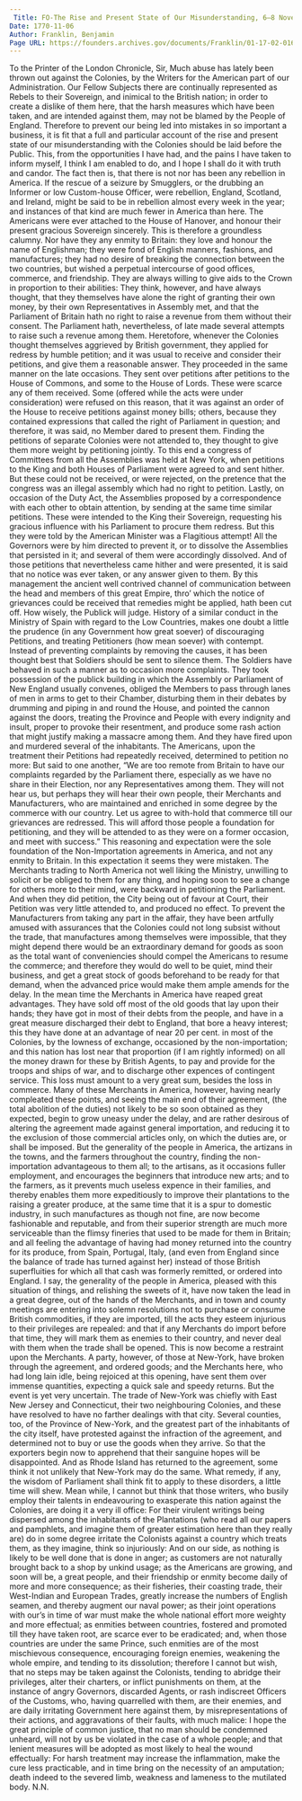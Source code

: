 ```yaml
---
 Title: FO-The Rise and Present State of Our Misunderstanding, 6–8 November 1770
Date: 1770-11-06
Author: Franklin, Benjamin
Page URL: https://founders.archives.gov/documents/Franklin/01-17-02-0163
---
```


To the Printer of the London Chronicle,
Sir,
Much abuse has lately been thrown out against the Colonies, by the Writers for the American part of our Administration. Our Fellow Subjects there are continually represented as Rebels to their Sovereign, and inimical to the British nation; in order to create a dislike of them here, that the harsh measures which have been taken, and are intended against them, may not be blamed by the People of England. Therefore to prevent our being led into mistakes in so important a business, it is fit that a full and particular account of the rise and present state of our misunderstanding with the Colonies should be laid before the Public. This, from the opportunities I have had, and the pains I have taken to inform myself, I think I am enabled to do, and I hope I shall do it with truth and candor.
The fact then is, that there is not nor has been any rebellion in America. If the rescue of a seizure by Smugglers, or the drubbing an Informer or low Custom-house Officer, were rebellion, England, Scotland, and Ireland, might be said to be in rebellion almost every week in the year; and instances of that kind are much fewer in America than here. The Americans were ever attached to the House of Hanover, and honour their present gracious Sovereign sincerely. This is therefore a groundless calumny. Nor have they any enmity to Britain: they love and honour the name of Englishman; they were fond of English manners, fashions, and manufactures; they had no desire of breaking the connection between the two countries, but wished a perpetual intercourse of good offices, commerce, and friendship. They are always willing to give aids to the Crown in proportion to their abilities: They think, however, and have always thought, that they themselves have alone the right of granting their own money, by their own Representatives in Assembly met, and that the Parliament of Britain hath no right to raise a revenue from them without their consent.
The Parliament hath, nevertheless, of late made several attempts to raise such a revenue among them.
Heretofore, whenever the Colonies thought themselves aggrieved by British government, they applied for redress by humble petition; and it was usual to receive and consider their petitions, and give them a reasonable answer.
They proceeded in the same manner on the late occasions. They sent over petitions after petitions to the House of Commons, and some to the House of Lords. These were scarce any of them received. Some (offered while the acts were under consideration) were refused on this reason, that it was against an order of the House to receive petitions against money bills; others, because they contained expressions that called the right of Parliament in question; and therefore, it was said, no Member dared to present them. Finding the petitions of separate Colonies were not attended to, they thought to give them more weight by petitioning jointly. To this end a congress of Committees from all the Assemblies was held at New York, when petitions to the King and both Houses of Parliament were agreed to and sent hither. But these could not be received, or were rejected, on the pretence that the congress was an illegal assembly which had no right to petition. Lastly, on occasion of the Duty Act, the Assemblies proposed by a correspondence with each other to obtain attention, by sending at the same time similar petitions. These were intended to the King their Sovereign, requesting his gracious influence with his Parliament to procure them redress. But this they were told by the American Minister was a Flagitious attempt! All the Governors were by him directed to prevent it, or to dissolve the Assemblies that persisted in it; and several of them were accordingly dissolved. And of those petitions that nevertheless came hither and were presented, it is said that no notice was ever taken, or any answer given to them.
By this management the ancient well contrived channel of communication between the head and members of this great Empire, thro’ which the notice of grievances could be received that remedies might be applied, hath been cut off. How wisely, the Publick will judge. History of a similar conduct in the Ministry of Spain with regard to the Low Countries, makes one doubt a little the prudence (in any Government how great soever) of discouraging Petitions, and treating Petitioners (how mean soever) with contempt.
Instead of preventing complaints by removing the causes, it has been thought best that Soldiers should be sent to silence them.
The Soldiers have behaved in such a manner as to occasion more complaints.
They took possession of the publick building in which the Assembly or Parliament of New England usually convenes, obliged the Members to pass through lanes of men in arms to get to their Chamber, disturbing them in their debates by drumming and piping in and round the House, and pointed the cannon against the doors, treating the Province and People with every indignity and insult, proper to provoke their resentment, and produce some rash action that might justify making a massacre among them. And they have fired upon and murdered several of the inhabitants.
The Americans, upon the treatment their Petitions had repeatedly received, determined to petition no more: But said to one another, “We are too remote from Britain to have our complaints regarded by the Parliament there, especially as we have no share in their Election, nor any Representatives among them. They will not hear us, but perhaps they will hear their own people, their Merchants and Manufacturers, who are maintained and enriched in some degree by the commerce with our country. Let us agree to with-hold that commerce till our grievances are redressed. This will afford those people a foundation for petitioning, and they will be attended to as they were on a former occasion, and meet with success.” This reasoning and expectation were the sole foundation of the Non-Importation agreements in America, and not any enmity to Britain.
In this expectation it seems they were mistaken. The Merchants trading to North America not well liking the Ministry, unwilling to solicit or be obliged to them for any thing, and hoping soon to see a change for others more to their mind, were backward in petitioning the Parliament. And when they did petition, the City being out of favour at Court, their Petition was very little attended to, and produced no effect. To prevent the Manufacturers from taking any part in the affair, they have been artfully amused with assurances that the Colonies could not long subsist without the trade, that manufactures among themselves were impossible, that they might depend there would be an extraordinary demand for goods as soon as the total want of conveniencies should compel the Americans to resume the commerce; and therefore they would do well to be quiet, mind their business, and get a great stock of goods beforehand to be ready for that demand, when the advanced price would make them ample amends for the delay.
In the mean time the Merchants in America have reaped great advantages. They have sold off most of the old goods that lay upon their hands; they have got in most of their debts from the people, and have in a great measure discharged their debt to England, that bore a heavy interest; this they have done at an advantage of near 20 per cent. in most of the Colonies, by the lowness of exchange, occasioned by the non-importation; and this nation has lost near that proportion (if I am rightly informed) on all the money drawn for these by British Agents, to pay and provide for the troops and ships of war, and to discharge other expences of contingent service. This loss must amount to a very great sum, besides the loss in commerce.
Many of these Merchants in America, however, having nearly compleated these points, and seeing the main end of their agreement, (the total abolition of the duties) not likely to be so soon obtained as they expected, begin to grow uneasy under the delay, and are rather desirous of altering the agreement made against general importation, and reducing it to the exclusion of those commercial articles only, on which the duties are, or shall be imposed. But the generality of the people in America, the artizans in the towns, and the farmers throughout the country, finding the non-importation advantageous to them all; to the artisans, as it occasions fuller employment, and encourages the beginners that introduce new arts; and to the farmers, as it prevents much useless expence in their families, and thereby enables them more expeditiously to improve their plantations to the raising a greater produce, at the same time that it is a spur to domestic industry, in such manufactures as though not fine, are now become fashionable and reputable, and from their superior strength are much more serviceable than the flimsy fineries that used to be made for them in Britain; and all feeling the advantage of having had money returned into the country for its produce, from Spain, Portugal, Italy, (and even from England since the balance of trade has turned against her) instead of those British superfluities for which all that cash was formerly remitted, or ordered into England. I say, the generality of the people in America, pleased with this situation of things, and relishing the sweets of it, have now taken the lead in a great degree, out of the hands of the Merchants, and in town and county meetings are entering into solemn resolutions not to purchase or consume British commodities, if they are imported, till the acts they esteem injurious to their privileges are repealed: and that if any Merchants do import before that time, they will mark them as enemies to their country, and never deal with them when the trade shall be opened. This is now become a restraint upon the Merchants. A party, however, of those at New-York, have broken through the agreement, and ordered goods; and the Merchants here, who had long lain idle, being rejoiced at this opening, have sent them over immense quantities, expecting a quick sale and speedy returns. But the event is yet very uncertain. The trade of New-York was chiefly with East New Jersey and Connecticut, their two neighbouring Colonies, and these have resolved to have no farther dealings with that city. Several counties, too, of the Province of New-York, and the greatest part of the inhabitants of the city itself, have protested against the infraction of the agreement, and determined not to buy or use the goods when they arrive. So that the exporters begin now to apprehend that their sanguine hopes will be disappointed. And as Rhode Island has returned to the agreement, some think it not unlikely that New-York may do the same.
What remedy, if any, the wisdom of Parliament shall think fit to apply to these disorders, a little time will shew. Mean while, I cannot but think that those writers, who busily employ their talents in endeavouring to exasperate this nation against the Colonies, are doing it a very ill office: For their virulent writings being dispersed among the inhabitants of the Plantations (who read all our papers and pamphlets, and imagine them of greater estimation here than they really are) do in some degree irritate the Colonists against a country which treats them, as they imagine, think so injuriously: And on our side, as nothing is likely to be well done that is done in anger; as customers are not naturally brought back to a shop by unkind usage; as the Americans are growing, and soon will be, a great people, and their friendship or enmity become daily of more and more consequence; as their fisheries, their coasting trade, their West-Indian and European Trades, greatly increase the numbers of English seamen, and thereby augment our naval power; as their joint operations with our’s in time of war must make the whole national effort more weighty and more effectual; as enmities between countries, fostered and promoted till they have taken root, are scarce ever to be eradicated; and, when those countries are under the same Prince, such enmities are of the most mischievous consequence, encouraging foreign enemies, weakening the whole empire, and tending to its dissolution; therefore I cannot but wish, that no steps may be taken against the Colonists, tending to abridge their privileges, alter their charters, or inflict punishments on them, at the instance of angry Governors, discarded Agents, or rash indiscreet Officers of the Customs, who, having quarrelled with them, are their enemies, and are daily irritating Government here against them, by misrepresentations of their actions, and aggravations of their faults, with much malice: I hope the great principle of common justice, that no man should be condemned unheard, will not by us be violated in the case of a whole people; and that lenient measures will be adopted as most likely to heal the wound effectually: For harsh treatment may increase the inflammation, make the cure less practicable, and in time bring on the necessity of an amputation; death indeed to the severed limb, weakness and lameness to the mutilated body.
N.N.

